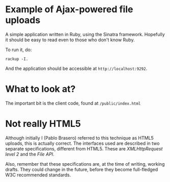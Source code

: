 # Example of Ajax-powered file uploads

A simple application written in Ruby, using the Sinatra framework. Hopefully it should be easy to read even to those who don't know Ruby.

To run it, do:

    rackup -I.

And the application should be accessible at `http://localhost:9292`.

# What to look at?

The important bit is the client code, found at `/public/index.html`

# Not really HTML5

Although initially I (Pablo Brasero) referred to this technique as HTML5 uploads, this is actually correct. The interfaces used are described in two separate specifications, different from HTML5. These are *XMLHttpRequest level 2* and the *File API*.

Also, remember that these specifications are, at the time of writing, working drafts. They could change in the future, before they become full-fledged W3C recommended standards.
